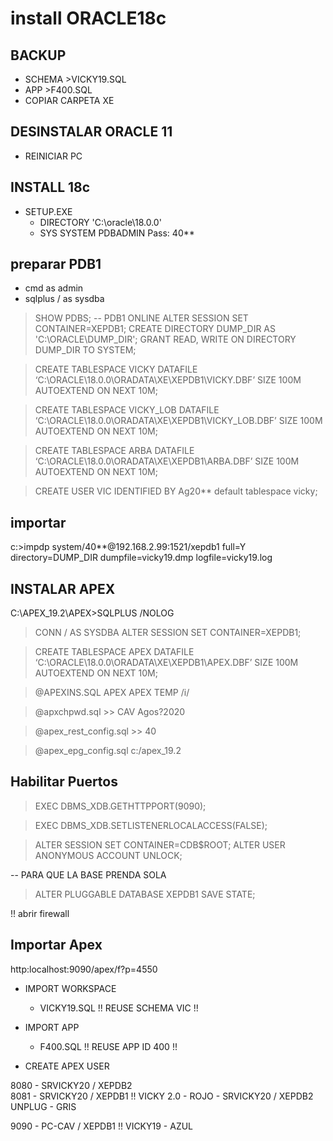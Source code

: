 ﻿# install ORACLE18c

## BACKUP
- SCHEMA 	>VICKY19.SQL
- APP 		>F400.SQL
- COPIAR CARPETA XE

## DESINSTALAR ORACLE 11
- REINICIAR PC

## INSTALL 18c
- SETUP.EXE
  - DIRECTORY 'C:\oracle\18.0.0\'
  - SYS SYSTEM PDBADMIN Pass: 40**

## preparar PDB1
- cmd as admin
- sqlplus / as sysdba

> SHOW PDBS;   -- PDB1 ONLINE
> ALTER SESSION SET CONTAINER=XEPDB1;
> CREATE DIRECTORY DUMP_DIR AS 'C:\ORACLE\DUMP_DIR';
> GRANT READ, WRITE ON DIRECTORY DUMP_DIR TO SYSTEM;

> CREATE TABLESPACE VICKY 
> DATAFILE ‘C:\ORACLE\18.0.0\ORADATA\XE\XEPDB1\VICKY.DBF’
> SIZE 100M AUTOEXTEND ON NEXT 10M;

> CREATE TABLESPACE VICKY_LOB 
> DATAFILE ‘C:\ORACLE\18.0.0\ORADATA\XE\XEPDB1\VICKY_LOB.DBF’
> SIZE 100M AUTOEXTEND ON NEXT 10M;

> CREATE TABLESPACE ARBA 
> DATAFILE ‘C:\ORACLE\18.0.0\ORADATA\XE\XEPDB1\ARBA.DBF’
> SIZE 100M AUTOEXTEND ON NEXT 10M;

> CREATE USER VIC IDENTIFIED BY Ag20** default tablespace vicky;

## importar

c:\>impdp system/40**@192.168.2.99:1521/xepdb1 full=Y directory=DUMP_DIR dumpfile=vicky19.dmp logfile=vicky19.log


## INSTALAR APEX
C:\APEX_19.2\APEX>SQLPLUS /NOLOG
> CONN / AS SYSDBA
> ALTER SESSION SET CONTAINER=XEPDB1;

> CREATE TABLESPACE APEX 
> DATAFILE ‘C:\ORACLE\18.0.0\ORADATA\XE\XEPDB1\APEX.DBF’
> SIZE 100M AUTOEXTEND ON NEXT 10M;

> @APEXINS.SQL APEX APEX TEMP /i/

> @apxchpwd.sql    >> CAV Agos?2020

> @apex_rest_config.sql    >> 40

> @apex_epg_config.sql c:/apex_19.2

## Habilitar Puertos 
> EXEC DBMS_XDB.GETHTTPPORT(9090);

> EXEC DBMS_XDB.SETLISTENERLOCALACCESS(FALSE);

> ALTER SESSION SET CONTAINER=CDB$ROOT;
> ALTER USER ANONYMOUS ACCOUNT UNLOCK;


-- PARA QUE LA BASE PRENDA SOLA 
> ALTER PLUGGABLE DATABASE XEPDB1 SAVE STATE;


!! abrir firewall

## Importar Apex
http:localhost:9090/apex/f?p=4550

* IMPORT WORKSPACE 
  - VICKY19.SQL
    !! REUSE SCHEMA VIC !!

* IMPORT APP
  - F400.SQL
    !! REUSE APP ID 400 !!

* CREATE APEX USER



8080 - SRVICKY20 / XEPDB2    
8081 - SRVICKY20 / XEPDB1  !! VICKY 2.0 - ROJO
     - SRVICKY20 / XEPDB2     UNPLUG 	- GRIS 


9090 - PC-CAV    / XEPDB1  !! VICKY19   - AZUL


